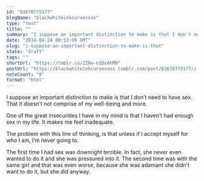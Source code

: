 ```yaml
---
id: "83670775177"
blogName: "blackwhiteinkcurvesxxx"
type: "text"
title: ""
summary: "I suppose an important distinction to make is that I don't need to have sex. That it doesn't not comprise of my well-being and..."
date: "2014-04-24 00:53:09 GMT"
slug: "i-suppose-an-important-distinction-to-make-is-that"
state: "draft"
tags: ""
shortUrl: "https://tmblr.co/ZZ0w-n1DxAhM9"
postUrl: "https://blackwhiteinkcurvesxxx.tumblr.com/post/83670775177/i-suppose-an-important-distinction-to-make-is-that"
noteCount: "0"
format: "html"
---
```


I suppose an important distinction to make is that I don’t need to have sex. That it doesn’t not comprise of my well-being and more. 

One of the great insecurities I have in my mind is that I haven’t had enough sex in my life. It makes me feel inadequate.

The problem with this line of thinking, is that unless if I accept myself for who I am, I’m never going to.

The first time I had sex was downright terrible. In fact, she never even wanted to do it and she was pressured into it. The second time was with the same girl and that was even worse, because she was adamant she didn’t want to do it, but she did anyway.